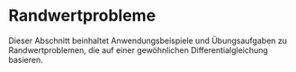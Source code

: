 # Randwertprobleme

Dieser Abschnitt beinhaltet Anwendungsbeispiele und Übungsaufgaben zu Randwertproblemen, die auf einer gewöhnlichen Differentialgleichung basieren.
